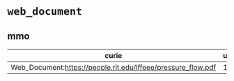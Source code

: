 # `web_document`

## mmo

| curie                                                        |   usages | nodes                                                     |
|--------------------------------------------------------------|----------|-----------------------------------------------------------|
| Web_Document:https://people.rit.edu/lffeee/pressure_flow.pdf |        1 | [MMO:0000638](http://purl.obolibrary.org/obo/MMO_0000638) |


